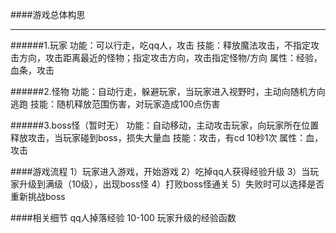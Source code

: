 ####游戏总体构思
***
######1.玩家
    功能：可以行走，吃qq人，攻击
    技能：释放魔法攻击，不指定攻击方向，攻击距离最近的怪物；指定攻击方向，攻击指定怪物/方向
    属性：经验，血条，攻击

######2.怪物
    功能：自动行走，躲避玩家，当玩家进入视野时，主动向随机方向逃跑
    技能：随机释放范围伤害，对玩家造成100点伤害
    
######3.boss怪（暂时无）
    功能：自动移动，主动攻击玩家，向玩家所在位置释放攻击，当玩家碰到boss，损失大量血
    技能：攻击，有cd 10秒1次
    属性：血，攻击
    
####游戏流程
1）玩家进入游戏，开始游戏
2）吃掉qq人获得经验升级
3）当玩家升级到满级（10级），出现boss怪
4）打败boss怪通关
5）失败时可以选择是否重新挑战boss

####相关细节
qq人掉落经验 10-100
玩家升级的经验函数

